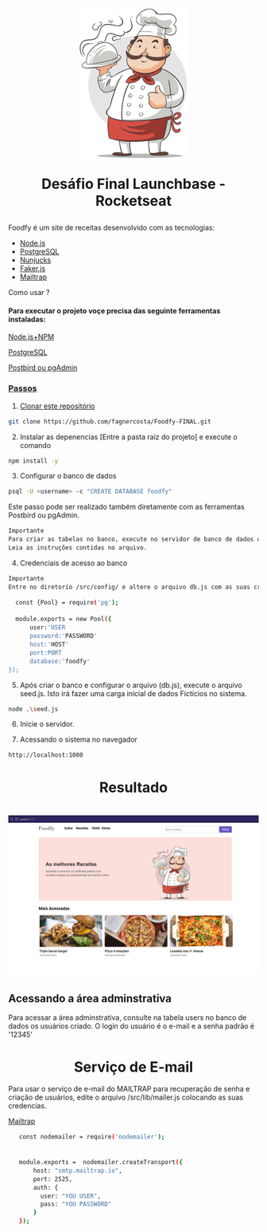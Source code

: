
<h1 align="center">
<img src="https://github.com/fagnercosta/Foodfy-FINAL/blob/main/public/img/chef.png?raw=true"/>
  

Desáfio Final Launchbase - Rocketseat
</h1>


<p> Foodfy é um site de receitas desenvolvido com as tecnologias:

- [Node.js](https://nodejs.org/en/) 
- [PostgreSQL](https://www.postgresql.org/)
- [Nunjucks](https://mozilla.github.io/nunjucks/)
- [Faker.js](https://github.com/marak/Faker.js/)
- [Mailtrap](https://mailtrap.io)
   
  
<p>  </h2>Como usar ?</h2>
   

 <h4> Para executar o projeto voçe precisa das seguinte ferramentas instaladas:</h4>
 <p> <a href="https://nodejs.org/en/"> Node.js+NPM</a> </p>
 <p></hr> <a href="https://www.postgresql.org/download/"> PostgreSQL</a> </p>
 <p><a href="https://www.electronjs.org/apps/postbird"> Postbird ou <a href="https://www.pgadmin.org/"> pgAdmin</p>


<h3> Passos </h3>

1. Clonar este repositório

  ```bash
  git clone https://github.com/fagnercosta/Foodfy-FINAL.git
 ```

2. Instalar as depenencias [Entre a pasta raiz do projeto] e execute o comando

 ```bash
 npm install -y
  ```


3. Configurar o banco de dados

  ```bash
  psql -U <username> -c "CREATE DATABASE foodfy"

  ```
  
  Este passo pode ser realizado também diretamente com as ferramentas Postbird ou pgAdmin. 
  ```bash
  Importante
  Para criar as tabelas no banco, execute no servidor de banco de dados os scripts disponíveis no arquivo  /database.sql. 
  Leia as instruções contidas no arquivo.
  ```

4. Credenciais de acesso ao banco
  
  ```bash
  Importante
  Entre no diretorío /src/config/ e altere o arquivo db.js com as suas credenciais
  ```
  
  ```bash
    const {Pool} = require('pg');

    module.exports = new Pool({
        user:'USER
        password:'PASSWORD'
        host:'HOST'
        port:PORT
        database:'foodfy'
});
  ```

5. Após criar o banco e configurar o arquivo (db.js), execute o arquivo  seed.js. Isto irá fazer uma carga inicial de dados Ficticios no sistema.
  ```bash
  node .\seed.js
 ```
  
  6. Inicie o servidor.


  
  7. Acessando o sistema no navegador
  
  ```bash
  http://localhost:1000
  ```
  
 <h1 align="center">
  Resultado
 <h1 align="center">
    <img src="https://github.com/fagnercosta/Foodfy-FINAL/blob/main/public/img/HomePage.png?raw=true"/>
</h1>

<h2>Acessando a área adminstrativa</h2>
<p>  
     Para acessar a área adminstrativa, consulte na tabela users no banco de dados os usuários criado. O login do usuário é o e-mail e a senha padrão é '12345'
   
</p>
   
<h1 align="center">
   Serviço de E-mail
</h1>
<p>
   Para usar o serviço de e-mail do MAILTRAP para recuperação de senha e criação de usuários, edite o arquivo /src/lib/mailer.js colocando as suas credencias.
  
   <p> <a href="https://mailtrap.io/"> Mailtrap</a> </p>
  
   ```bash
      const nodemailer = require('nodemailer');


      module.exports =  nodemailer.createTransport({
          host: "smtp.mailtrap.io",
          port: 2525,
          auth: {
            user: "YOU USER",
            pass: "YOU PASSWORD"
          }
      });
  ```
  
</p>
  
  
  
  
  

   
   
